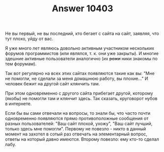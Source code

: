 ﻿---
title: "Answer 10403"
se.owner.user_id: 184217
se.owner.display_name: "Alexander Petrov"
se.owner.link: "https://ru.meta.stackoverflow.com/users/184217/alexander-petrov"
se.answer_id: 10403
se.question_id: 10398
se.post_type: answer
se.score: 6
se.is_accepted: False
---
<p>Не вы первый, не вы последний, кто бегает с сайта на сайт, заявляя, что тут плохо, уйду от вас.</p>

<p>Я уже много лет являюсь довольно активным участником нескольких форумов программистов (или являлся, т. к. они уже закрыты). И многие здешние активные пользователи аналогично (их <strike>рожи</strike> ники знакомы по тем форумам).</p>

<p>Так вот регулярно на всех этих сайтах появляются такие как вы: "Мне не помогли, не сделали за меня домашнюю работу, вы плохие..." И человек бежит на другой сайт клянчить там.</p>

<p>При этом одновременно с другого сайта прибегает другой, которому (якобы) не помогли там и клянчит здесь. Так сказать, круговорот нубов в интернете.</p>

<p>Если бы вы сами отвечали на вопросы, то знали бы, что часто почти одновременно появляются прямо противоположные сообщения от разных пользователей: "Ваш сайт плохой, ухожу", "Ваш сайт лучший, только здесь мне помогли". Первому не повезло - никто в данный момент на захотел в сотый раз отвечать на элементарный вопрос, ответы на который давно имеются. Второму повезло: ему кто-то сделал лабу.</p>
